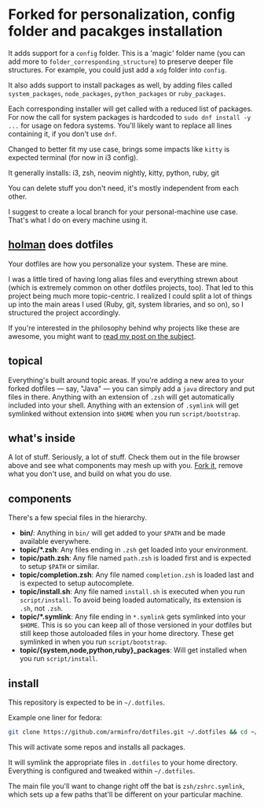 # Forked for personalization, config folder and pacakges installation

It adds support for a `config` folder.
This is a 'magic' folder name (you can add more to `folder_corresponding_structure`) to preserve deeper file structures.
For example, you could just add a `xdg` folder into `config`.

It also adds support to install packages as well, by adding files called `system_packages`, `node_packages`, `python_packages` or `ruby_packages`.

Each corresponding installer will get called with a reduced list of packages.
For now the call for system packages is hardcoded to `sudo dnf install -y ...` for usage on fedora systems.
You'll likely want to replace all lines containing it, if you don't use `dnf`.

Changed to better fit my use case, brings some impacts like `kitty` is expected terminal (for now in i3 config).

It generally installs: i3, zsh, neovim nightly, kitty, python, ruby, git

You can delete stuff you don't need, it's mostly independent from each other.

I suggest to create a local branch for your personal-machine use case. That's what I do on every machine using it.

## [holman](https://github.com/holman/dotfiles) does dotfiles

Your dotfiles are how you personalize your system. These are mine.

I was a little tired of having long alias files and everything strewn about
(which is extremely common on other dotfiles projects, too). That led to this
project being much more topic-centric. I realized I could split a lot of things
up into the main areas I used (Ruby, git, system libraries, and so on), so I
structured the project accordingly.

If you're interested in the philosophy behind why projects like these are
awesome, you might want to [read my post on the
subject](http://zachholman.com/2010/08/dotfiles-are-meant-to-be-forked/).

## topical

Everything's built around topic areas. If you're adding a new area to your
forked dotfiles — say, "Java" — you can simply add a `java` directory and put
files in there. Anything with an extension of `.zsh` will get automatically
included into your shell. Anything with an extension of `.symlink` will get
symlinked without extension into `$HOME` when you run `script/bootstrap`.

## what's inside

A lot of stuff. Seriously, a lot of stuff. Check them out in the file browser
above and see what components may mesh up with you.
[Fork it](https://github.com/holman/dotfiles/fork), remove what you don't
use, and build on what you do use.

## components

There's a few special files in the hierarchy.

- **bin/**: Anything in `bin/` will get added to your `$PATH` and be made
  available everywhere.
- **topic/\*.zsh**: Any files ending in `.zsh` get loaded into your
  environment.
- **topic/path.zsh**: Any file named `path.zsh` is loaded first and is
  expected to setup `$PATH` or similar.
- **topic/completion.zsh**: Any file named `completion.zsh` is loaded
  last and is expected to setup autocomplete.
- **topic/install.sh**: Any file named `install.sh` is executed when you run `script/install`. To avoid being loaded automatically, its extension is `.sh`, not `.zsh`.
- **topic/\*.symlink**: Any file ending in `*.symlink` gets symlinked into
  your `$HOME`. This is so you can keep all of those versioned in your dotfiles
  but still keep those autoloaded files in your home directory. These get
  symlinked in when you run `script/bootstrap`.
- **topic/{system,node,python,ruby}_packages**: Will get installed when you run `script/install`.

## install

This repository is expected to be in `~/.dotfiles`.

Example one liner for fedora:

```sh
git clone https://github.com/arminfro/dotfiles.git ~/.dotfiles && cd ~/.dotfiles/script && ./fedora  && ./bootstrap  && ./install 
```

This will activate some repos and installs all packages.

It will symlink the appropriate files in `.dotfiles` to your home directory.
Everything is configured and tweaked within `~/.dotfiles`.

The main file you'll want to change right off the bat is `zsh/zshrc.symlink`,
which sets up a few paths that'll be different on your particular machine.
